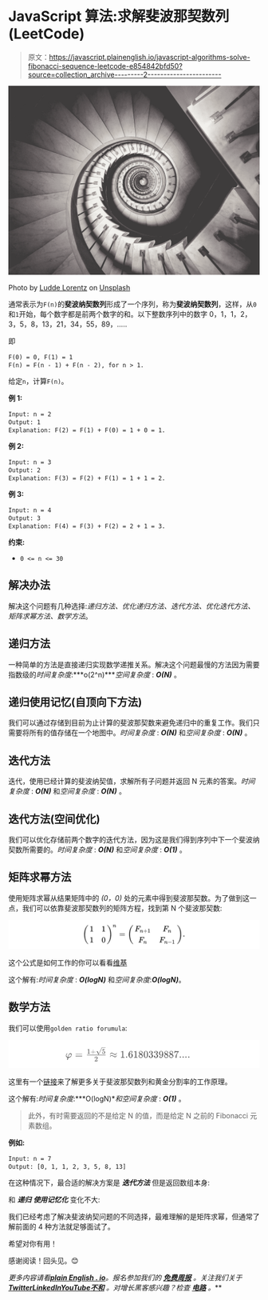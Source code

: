 # JavaScript 算法:求解斐波那契数列(LeetCode)

> 原文：<https://javascript.plainenglish.io/javascript-algorithms-solve-fibonacci-sequence-leetcode-e854842bfd50?source=collection_archive---------2----------------------->

![](img/16d5855feb125c323f9bdf084def2032.png)

Photo by [Ludde Lorentz](https://unsplash.com/@luddelorentz?utm_source=unsplash&utm_medium=referral&utm_content=creditCopyText) on [Unsplash](https://unsplash.com/s/photos/fibonacci?utm_source=unsplash&utm_medium=referral&utm_content=creditCopyText)

通常表示为`F(n)`的**斐波纳契数列**形成了一个序列，称为**斐波纳契数列**，这样，从`0`和`1`开始，每个数字都是前两个数字的和。以下整数序列中的数字 0，1，1，2，3，5，8，13，21，34，55，89，…..

即

```
F(0) = 0, F(1) = 1
F(n) = F(n - 1) + F(n - 2), for n > 1.
```

给定`n`，计算`F(n)`。

**例 1:**

```
Input: n = 2
Output: 1
Explanation: F(2) = F(1) + F(0) = 1 + 0 = 1.
```

**例 2:**

```
Input: n = 3
Output: 2
Explanation: F(3) = F(2) + F(1) = 1 + 1 = 2.
```

**例 3:**

```
Input: n = 4
Output: 3
Explanation: F(4) = F(3) + F(2) = 2 + 1 = 3.
```

**约束:**

*   `0 <= n <= 30`

## 解决办法

解决这个问题有几种选择:*递归方法、优化递归方法、迭代方法、优化迭代方法、矩阵求幂方法、数学方法*。

## **递归方法**

一种简单的方法是直接递归实现数学递推关系。解决这个问题最慢的方法因为需要指数级的*时间复杂度*:***o(2^n)****空间复杂度* : ***O(N)*** 。

## 递归**使用记忆(自顶向下方法)**

我们可以通过存储到目前为止计算的斐波那契数来避免递归中的重复工作。我们只需要将所有的值存储在一个地图中。*时间复杂度* : ***O(N)*** 和*空间复杂度* : ***O(N)*** 。

## 迭代**方法**

迭代，使用已经计算的斐波纳契值，求解所有子问题并返回 N 元素的答案。*时间复杂度* : ***O(N)*** 和*空间复杂度* : ***O(N)*** 。

## 迭代方法(**空间优化)**

我们可以优化存储前两个数字的迭代方法，因为这是我们得到序列中下一个斐波纳契数所需要的。*时间复杂度* : ***O(N)*** 和*空间复杂度* : ***O(1)*** 。

## 矩阵求幂方法

使用矩阵求幂从结果矩阵中的 *(0，0)* 处的元素中得到斐波那契数。为了做到这一点，我们可以依靠斐波那契数列的矩阵方程，找到第 N 个斐波那契数:

![](img/4d67381da9b5c9c79baef5a2a6677166.png)

这个公式是如何工作的你可以看看[维基](https://en.wikipedia.org/wiki/Fibonacci_number#Matrix_form)

这个解有:*时间复杂度* : ***O(logN)*** 和*空间复杂度*:***O(logN)***。

## 数学方法

我们可以使用`golden ratio forumula`:

![](img/10084983bf21d60e40778b645c0856ce.png)

这里有一个[链接](http://demonstrations.wolfram.com/GeneralizedFibonacciSequenceAndTheGoldenRatio/)来了解更多关于斐波那契数列和黄金分割率的工作原理。

这个解有:*时间复杂度*:***O(logN)***和*空间复杂度* : ***O(1)*** 。

> 此外，有时需要返回的不是给定 N 的值，而是给定 N 之前的 Fibonacci 元素数组。

**例如:**

```
Input: n = 7
Output: [0, 1, 1, 2, 3, 5, 8, 13]
```

在这种情况下，最合适的解决方案是 ***迭代方法***
但是返回数组本身:

和 ***递归*** ***使用记忆化*** 变化不大:

我们已经考虑了解决斐波纳契问题的不同选择，最难理解的是矩阵求幂，但通常了解前面的 4 种方法就足够面试了。

希望对你有用！

感谢阅读！回头见。😊

*更多内容请看*[***plain English . io***](https://plainenglish.io/)*。报名参加我们的* [***免费周报***](http://newsletter.plainenglish.io/) *。关注我们关于*[***Twitter***](https://twitter.com/inPlainEngHQ)[***LinkedIn***](https://www.linkedin.com/company/inplainenglish/)*[***YouTube***](https://www.youtube.com/channel/UCtipWUghju290NWcn8jhyAw)*[***不和***](https://discord.gg/GtDtUAvyhW) *。对增长黑客感兴趣？检查* [***电路***](https://circuit.ooo/) *。***